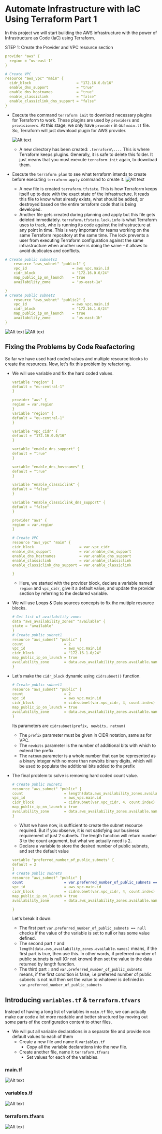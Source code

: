# Automate Infrastructure with IaC Using Terraform Part 1

In this project we will start building the AWS infrastructure with the power of Infrastructure as Code (IaC) using Terraform. 

STEP 1: Create the Provider and VPC resource section
```yml
provider "aws" {
  region = "us-east-1"
}

# Create VPC
resource "aws_vpc" "main" {
  cidr_block                     = "172.16.0.0/16"
  enable_dns_support             = "true"
  enable_dns_hostnames           = "true"
  enable_classiclink             = "false"
  enable_classiclink_dns_support = "false"
}
```
- Execute the command `terraform init` to download necessary plugins for Terraform to work. These plugins are used by `providers` and `provisioners`. At this stage, we only have `provider` in our `main.tf` file. So, Terraform will just download plugin for AWS provider.
  
    ![Alt text](<Terraform Code/Screenshot/terraform_init.jpg>)



  - A new directory has been created: `.terraform\....` This is where Terraform keeps plugins. Generally, it is safe to delete this folder. It just means that you must execute     `terraform init` again, to download them.
- Execute the `terraform plan` to see what terraform intends to create before executing `terraform apply` command to create it.
  ![Alt text](<Terraform Code/Screenshot/terraform_plan.jpg>)
  - A new file is created `terraform.tfstate`. This is how Terraform keeps itself up to date with the exact state of the infrastructure. It reads this file to know what already exists, what should be added, or destroyed based on the entire terraform code that is being developed.
  - Another file gets created during planning and apply but this file gets deleted immediately. `terraform.tfstate.lock.info` is what Terraform uses to track, who is running its code against the infrastructure at any point in time. This is very important for teams working on the same Terraform repository at the same time. The lock prevents a user from executing Terraform configuration against the same infrastructure when another user is doing the same – it allows to avoid duplicates and conflicts.


```yml
# Create public subnets1
    resource "aws_subnet" "public1" {
    vpc_id                     = aws_vpc.main.id
    cidr_block                 = "172.16.0.0/24"
    map_public_ip_on_launch    = true
    availability_zone          = "us-east-1a"

}
# Create public subnet2
    resource "aws_subnet" "public2" {
    vpc_id                     = aws_vpc.main.id
    cidr_block                 = "172.16.1.0/24"
    map_public_ip_on_launch    = true
    availability_zone          = "us-east-1b"
}
```
![Alt text](<Terraform Code/Screenshot/VPC.jpg>)
![Alt text](<Terraform Code/Screenshot/Subnets.jpg>)


## Fixing the Problems by Code Reafactoring
So far we have used hard coded values and multiple resource blocks to create the resources. Now, let's fix this problem by refactoring.

- We will use variable and fix the hard coded values.
    ```yml
    variable "region" {
    default = "eu-central-1"
    }

    provider "aws" {
    region = var.region
    }
    variable "region" {
    default = "eu-central-1"
    }

    variable "vpc_cidr" {
    default = "172.16.0.0/16"
    }

    variable "enable_dns_support" {
    default = "true"
    }

    variable "enable_dns_hostnames" {
    default = "true"
    }

    variable "enable_classiclink" {
    default = "false"
    }

    variable "enable_classiclink_dns_support" {
    default = "false"
    }

    provider "aws" {
    region = var.region
    }

    # Create VPC
    resource "aws_vpc" "main" {
    cidr_block                     = var.vpc_cidr
    enable_dns_support             = var.enable_dns_support
    enable_dns_hostnames           = var.enable_dns_support
    enable_classiclink             = var.enable_classiclink
    enable_classiclink_dns_support = var.enable_classiclink

    }
    ```
    - Here, we started with the provider block, declare a variable named `region` and `vpc_cidr`, give it a default value, and update the provider section by referring to the declared variable.
- We will use Loops & Data sources concepts to fix the multiple resource blocks.

    ```yml
    # Get list of availability zones
    data "aws_availability_zones" "available" {
    state = "available"
    }
    # Create public subnet1
    resource "aws_subnet" "public" {
    count                   = 2
    vpc_id                  = aws_vpc.main.id
    cidr_block              = "172.16.1.0/24"
    map_public_ip_on_launch = true
    availability_zone       = data.aws_availability_zones.available.names[count.index]
    }
    ```
- Let's make the `cidr_block` dynamic using `cidrsubnet()` function.

    ```yml
    # Create public subnet1
    resource "aws_subnet" "public" {
    count                   = 2
    vpc_id                  = aws_vpc.main.id
    cidr_block              = cidrsubnet(var.vpc_cidr, 4, count.index)
    map_public_ip_on_launch = true
    availability_zone       = data.aws_availability_zones.available.names[count.index]
    }
    ```
    Its parameters are `cidrsubnet(prefix, newbits, netnum)`
    - The `prefix` parameter must be given in CIDR notation, same as for VPC.
    - The `newbits` parameter is the number of additional bits with which to extend the prefix.
    - The `netnum` parameter is a whole number that can be represented as a binary integer with no more than newbits binary digits, which will be used to populate the additional bits added to the prefix

- The final problem to solve is removing hard coded count value.
    ```yml
    # Create public subnet1
    resource "aws_subnet" "public" {
    count                   = length(data.aws_availability_zones.available.names)
    vpc_id                  = aws_vpc.main.id
    cidr_block              = cidrsubnet(var.vpc_cidr, 4, count.index)
    map_public_ip_on_launch = true
    availability_zone       = data.aws_availability_zones.available.names[count.index]
    }
    ```
    - What we have now, is sufficient to create the subnet resource required. But if you observe, it is not satisfying our business requirement of just 2 subnets. The length function will return number 3 to the count argument, but what we actually need is 2.
    - Declare a variable to store the desired number of public subnets, and set the default value
    ```yml
    variable "preferred_number_of_public_subnets" {
    default = 2
    }
    # Create public subnets
    resource "aws_subnet" "public" {
    count                   = var.preferred_number_of_public_subnets == null ? length(data.aws_availability_zones.available.names) : var.preferred_number_of_public_subnets
    vpc_id                  = aws_vpc.main.id
    cidr_block              = cidrsubnet(var.vpc_cidr, 4, count.index)
    map_public_ip_on_launch = true
    availability_zone       = data.aws_availability_zones.available.names[count.index]

    }
    ```
    Let's break it down:
	- The first part `var.preferred_number_of_public_subnets == null` checks if the value of the variable is set to null or has some value defined.
	- The second part `?` and `length(data.aws_availability_zones.available.names)` means, if the first part is true, then use this. In other words, if preferred number of public subnets is null (Or not known) then set the value to the data returned by length function.
    - The third part `:` and `var.preferred_number_of_public_subnets` means, if the first condition is false, i.e preferred number of public subnets is not null then set the value to whatever is definied in `var.preferred_number_of_public_subnets`

## Introducing `variables.tf` & `terraform.tfvars`

Instead of having a long list of variables in `main.tf` file, we can actually make our code a lot more readable and better structured by moving out some parts of the configuration content to other files.
- We will put all variable declarations in a separate file and provide non default values to each of them
    - Create a new file and name it `variables.tf`
      - Copy all the variable declarations into the new file.
    - Create another file, name it `terraform.tfvars`
      - Set values for each of the variables.

### main.tf 
![Alt text](<Terraform Code/Screenshot//main.jpg>)

### variables.tf 
![Alt text](<Terraform Code/Screenshot/variables.jpg>)

### terraform.tfvars
![Alt text](<Terraform Code/Screenshot/tfvars.jpg>)




